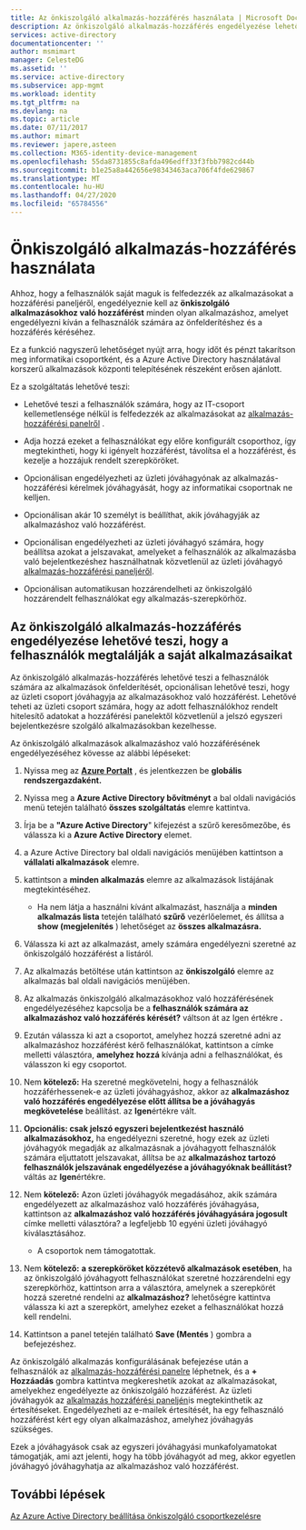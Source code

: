 ```yaml
---
title: Az önkiszolgáló alkalmazás-hozzáférés használata | Microsoft Docs
description: Az önkiszolgáló alkalmazás-hozzáférés engedélyezése lehetővé teszi, hogy a felhasználók megtalálják a saját alkalmazásaikat
services: active-directory
documentationcenter: ''
author: msmimart
manager: CelesteDG
ms.assetid: ''
ms.service: active-directory
ms.subservice: app-mgmt
ms.workload: identity
ms.tgt_pltfrm: na
ms.devlang: na
ms.topic: article
ms.date: 07/11/2017
ms.author: mimart
ms.reviewer: japere,asteen
ms.collection: M365-identity-device-management
ms.openlocfilehash: 55da8731855c8afda496edff33f3fbb7982cd44b
ms.sourcegitcommit: b1e25a8a442656e98343463aca706f4fde629867
ms.translationtype: MT
ms.contentlocale: hu-HU
ms.lasthandoff: 04/27/2020
ms.locfileid: "65784556"
---
```

# <a name="how-to-use-self-service-application-access"></a>Önkiszolgáló alkalmazás-hozzáférés használata

Ahhoz, hogy a felhasználók saját maguk is felfedezzék az alkalmazásokat a hozzáférési paneljéről, engedélyeznie kell az **önkiszolgáló alkalmazásokhoz való hozzáférést** minden olyan alkalmazáshoz, amelyet engedélyezni kíván a felhasználók számára az önfelderítéshez és a hozzáférés kéréséhez.

Ez a funkció nagyszerű lehetőséget nyújt arra, hogy időt és pénzt takarítson meg informatikai csoportként, és a Azure Active Directory használatával korszerű alkalmazások központi telepítésének részeként erősen ajánlott.

Ez a szolgáltatás lehetővé teszi:

-   Lehetővé teszi a felhasználók számára, hogy az IT-csoport kellemetlensége nélkül is felfedezzék az alkalmazásokat az [alkalmazás-hozzáférési panelről](https://myapps.microsoft.com/) .

-   Adja hozzá ezeket a felhasználókat egy előre konfigurált csoporthoz, így megtekintheti, hogy ki igényelt hozzáférést, távolítsa el a hozzáférést, és kezelje a hozzájuk rendelt szerepköröket.

-   Opcionálisan engedélyezheti az üzleti jóváhagyónak az alkalmazás-hozzáférési kérelmek jóváhagyását, hogy az informatikai csoportnak ne kelljen.

-   Opcionálisan akár 10 személyt is beállíthat, akik jóváhagyják az alkalmazáshoz való hozzáférést.

-   Opcionálisan engedélyezheti az üzleti jóváhagyó számára, hogy beállítsa azokat a jelszavakat, amelyeket a felhasználók az alkalmazásba való bejelentkezéshez használhatnak közvetlenül az üzleti jóváhagyó [alkalmazás-hozzáférési paneljéről](https://myapps.microsoft.com/).

-   Opcionálisan automatikusan hozzárendelheti az önkiszolgáló hozzárendelt felhasználókat egy alkalmazás-szerepkörhöz.

## <a name="enable-self-service-application-access-to-allow-users-to-find-their-own-applications"></a>Az önkiszolgáló alkalmazás-hozzáférés engedélyezése lehetővé teszi, hogy a felhasználók megtalálják a saját alkalmazásaikat

Az önkiszolgáló alkalmazás-hozzáférés lehetővé teszi a felhasználók számára az alkalmazások önfelderítését, opcionálisan lehetővé teszi, hogy az üzleti csoport jóváhagyja az alkalmazásokhoz való hozzáférést. Lehetővé teheti az üzleti csoport számára, hogy az adott felhasználókhoz rendelt hitelesítő adatokat a hozzáférési panelektől közvetlenül a jelszó egyszeri bejelentkezésre szolgáló alkalmazásokban kezelhesse.

Az önkiszolgáló alkalmazások alkalmazáshoz való hozzáférésének engedélyezéséhez kövesse az alábbi lépéseket:

1. Nyissa meg az [**Azure Portalt**](https://portal.azure.com/) , és jelentkezzen be **globális rendszergazdaként.**

2. Nyissa meg a **Azure Active Directory bővítményt** a bal oldali navigációs menü tetején található **összes szolgáltatás** elemre kattintva.

3. Írja be a **"Azure Active Directory**" kifejezést a szűrő keresőmezőbe, és válassza ki a **Azure Active Directory** elemet.

4. a Azure Active Directory bal oldali navigációs menüjében kattintson a **vállalati alkalmazások** elemre.

5. kattintson a **minden alkalmazás** elemre az alkalmazások listájának megtekintéséhez.

   * Ha nem látja a használni kívánt alkalmazást, használja a **minden alkalmazás lista** tetején található **szűrő** vezérlőelemet, és állítsa a **show (megjelenítés** ) lehetőséget az **összes alkalmazásra.**

6. Válassza ki azt az alkalmazást, amely számára engedélyezni szeretné az önkiszolgáló hozzáférést a listáról.

7. Az alkalmazás betöltése után kattintson az **önkiszolgáló** elemre az alkalmazás bal oldali navigációs menüjében.

8. Az alkalmazás önkiszolgáló alkalmazásokhoz való hozzáférésének engedélyezéséhez kapcsolja be a **felhasználók számára az alkalmazáshoz való hozzáférés kérését?** váltson át az Igen értékre **.**

9. Ezután válassza ki azt a csoportot, amelyhez hozzá szeretné adni az alkalmazáshoz hozzáférést kérő felhasználókat, kattintson a címke melletti választóra, **amelyhez hozzá** kívánja adni a felhasználókat, és válasszon ki egy csoportot.

10. Nem **kötelező:** Ha szeretné megkövetelni, hogy a felhasználók hozzáférhessenek-e az üzleti jóváhagyáshoz, akkor az **alkalmazáshoz való hozzáférés engedélyezése előtt állítsa be a jóváhagyás megkövetelése** beállítást. az **Igen**értékre vált.

11. **Opcionális: csak jelszó egyszeri bejelentkezést használó alkalmazásokhoz,** ha engedélyezni szeretné, hogy ezek az üzleti jóváhagyók megadják az alkalmazásnak a jóváhagyott felhasználók számára eljuttatott jelszavakat, állítsa be az **alkalmazáshoz tartozó felhasználók jelszavának engedélyezése a jóváhagyóknak beállítást?** váltás az **Igen**értékre.

12. Nem **kötelező:** Azon üzleti jóváhagyók megadásához, akik számára engedélyezett az alkalmazáshoz való hozzáférés jóváhagyása, kattintson az **alkalmazáshoz való hozzáférés jóváhagyására jogosult** címke melletti választóra? a legfeljebb 10 egyéni üzleti jóváhagyó kiválasztásához.

    * A csoportok nem támogatottak.

13. Nem **kötelező:** **a szerepköröket közzétevő alkalmazások esetében**, ha az önkiszolgáló jóváhagyott felhasználókat szeretné hozzárendelni egy szerepkörhöz, kattintson arra a választóra, amelynek a szerepkörét hozzá szeretné rendelni az **alkalmazáshoz?** lehetőségre kattintva válassza ki azt a szerepkört, amelyhez ezeket a felhasználókat hozzá kell rendelni.

14. Kattintson a panel tetején található **Save (Mentés** ) gombra a befejezéshez.

Az önkiszolgáló alkalmazás konfigurálásának befejezése után a felhasználók az [alkalmazás-hozzáférési panelre](https://myapps.microsoft.com/) léphetnek, és a **+ Hozzáadás** gombra kattintva megkereshetik azokat az alkalmazásokat, amelyekhez engedélyezte az önkiszolgáló hozzáférést. Az üzleti jóváhagyók az [alkalmazás hozzáférési paneljén](https://myapps.microsoft.com/)is megtekinthetik az értesítéseket. Engedélyezheti az e-mailek értesítését, ha egy felhasználó hozzáférést kért egy olyan alkalmazáshoz, amelyhez jóváhagyás szükséges. 

Ezek a jóváhagyások csak az egyszeri jóváhagyási munkafolyamatokat támogatják, ami azt jelenti, hogy ha több jóváhagyót ad meg, akkor egyetlen jóváhagyó jóváhagyhatja az alkalmazáshoz való hozzáférést.

## <a name="next-steps"></a>További lépések
[Az Azure Active Directory beállítása önkiszolgáló csoportkezelésre](../users-groups-roles/groups-self-service-management.md)

